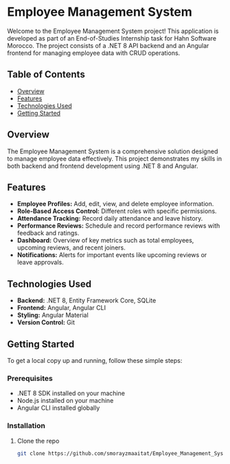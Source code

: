 # Employee Management System

Welcome to the Employee Management System project! This application is developed as part of an End-of-Studies Internship task for Hahn Software Morocco. The project consists of a .NET 8 API backend and an Angular frontend for managing employee data with CRUD operations.

## Table of Contents

- [Overview](#overview)
- [Features](#features)
- [Technologies Used](#technologies-used)
- [Getting Started](#getting-started)


## Overview

The Employee Management System is a comprehensive solution designed to manage employee data effectively. This project demonstrates my skills in both backend and frontend development using .NET 8 and Angular.

## Features

- **Employee Profiles:** Add, edit, view, and delete employee information.
- **Role-Based Access Control:** Different roles with specific permissions.
- **Attendance Tracking:** Record daily attendance and leave history.
- **Performance Reviews:** Schedule and record performance reviews with feedback and ratings.
- **Dashboard:** Overview of key metrics such as total employees, upcoming reviews, and recent joiners.
- **Notifications:** Alerts for important events like upcoming reviews or leave approvals.

## Technologies Used

- **Backend:** .NET 8, Entity Framework Core, SQLite
- **Frontend:** Angular, Angular CLI
- **Styling:** Angular Material
- **Version Control:** Git

## Getting Started

To get a local copy up and running, follow these simple steps:

### Prerequisites

- .NET 8 SDK installed on your machine
- Node.js installed on your machine
- Angular CLI installed globally

### Installation

1. Clone the repo
   ```sh
   git clone https://github.com/smorayzmaaitat/Employee_Management_System.git
